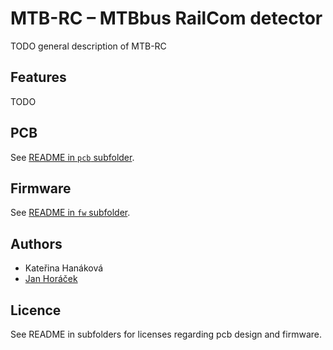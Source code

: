 MTB-RC – MTBbus RailCom detector
================================

TODO general description of MTB-RC

## Features

TODO

## PCB

See [README in `pcb` subfolder](pcb/README.md).

## Firmware

See [README in `fw` subfolder](fw/README.md).

## Authors

* Kateřina Hanáková
* [Jan Horáček](mailto:jan.horacek@kmz-brno.cz)

## Licence

See README in subfolders for licenses regarding pcb design and firmware.
